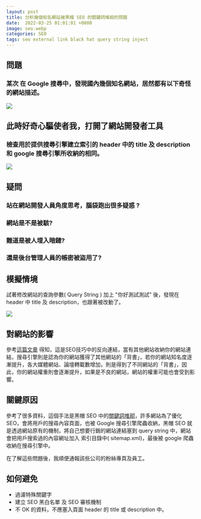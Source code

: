 ```yaml
---
layout: post
title: 分析幾個知名網站被黑帽 SEO 的關鍵詞堆砌的問題
date:  2022-03-25 01:01:01 +0800
image: seo.webp
categories: SEO
tags: seo external link black hat query string inject
---
```


## 問題
### 某次 在 Google 搜尋中，發現國內幾個知名網站，居然都有以下奇怪的網站描述。
![](https://i.imgur.com/xL2V0cF.png)

## 此時好奇心驅使者我，打開了網站開發者工具
### 檢查用於提供搜尋引擎建立索引的 header 中的 title 及 description 和 google 搜尋引擎所收納的相同。
![](https://i.imgur.com/JaqXIzN.png)

## 疑問
### 站在網站開發人員角度思考，腦袋跑出很多疑惑 ?  

### 網站是不是被駭? 

### 難道是被人埋入暗鏈?   

### 還是後台管理人員的帳密被盜用了?   

## 模擬情境
試著修改網站的查詢參數( Query String ) 加上 "你好測試測試" 後，發現在 header 中 title 及 description，也跟著被改動了。

![](https://i.imgur.com/a8bF5iO.png)

## 對網站的影響
參考[這篇文章](https://ranking.works/%E6%8A%80%E8%A1%93SEO/%E5%A4%96%E9%83%A8%E9%80%A3%E7%B5%90?fbclid=IwAR3-2880GtK_3dEp2SUrlhD0t8jHb-_aLHYTCcgWCxI9Vpo55UTni8uZauo)
得知，這是SEO技巧中的反向連結，當有其他網站收納你的網站連結，搜尋引擎則是認為你的網站獲得了其他網站的「背書」，若你的網站知名度逐漸提升，各大媒體網站、論壇轉載數增加，則是得到了不同網站的「背書」，因此，你的網站權重則會逐漸提升，如果是不良的網站，網站的權重可能也會受到影響。

## 關鍵原因
參考了很多資料，這個手法是黑帽 SEO 中的[關鍵詞堆砌](https://baike.baidu.hk/item/%E9%97%9C%E9%8D%B5%E8%A9%9E%E5%A0%86%E7%A0%8C)，許多網站為了優化 SEO，會將用戶的搜尋內容頁面，也被 Google 搜尋引擎爬蟲收納，黑帽 SEO 就是透過網站原有的機制，將自己想要行銷的網站連結塞到 query string 中，網站會把用戶搜索過的內容網址加入 索引目錄中( sitemap.xml)，最後被 google 爬蟲收納在搜尋引擎中。  

在了解這些問題後，我順便通報該些公司的粉絲專頁及員工。

## 如何避免
* 過濾特殊關鍵字
* 建立 SEO 黑白名單 及 SEO 審核機制
* 不 OK 的資料，不應塞入頁面 header 的 title 或 description 中。